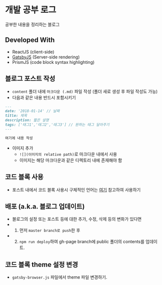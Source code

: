 # 개발 공부 로그
공부한 내용을 정리하는 블로그

## Developed With
- ReactJS (client-side)
- [GatsbyJS](https://github.com/gatsbyjs/gatsby) (Server-side rendering)
- PrismJS (code block syntax highlighting)

## 블로그 포스트 작성
- `content` 폴더 내에 `마크다운 (.md)` 파일 작성 (폴더 새로 생성 후 파일 작성도 가능)
-  다음과 같은 내용 반드시 포함시키기
```markdown
---
date: '2018-01-14' // 날짜
title: 제목
description: 짧은 설명
tags: ['태그1','태그2','태그3'] // 원하는 태그 달아주기
---

여기에 내용 작성

```
- 이미지 추가
  - `![](이미지의 relative path)`로 마크다운 내에서 사용
  - 이미지는 해당 마크다운과 같은 디렉토리 내에 존재해야 함

## 코드 블록 사용
- 포스트 내에서 코드 블록 사용시 구체적인 언어는 [여기](https://prismjs.com/#languages-list) 참고하여 사용하기

## 배포 (a.k.a. 블로그 업데이트)
- 블로그의 설정 또는 포스트 등에 대한 추가, 수정, 삭제 등의 변화가 있다면 
- 1. 먼저 `master branch로 push`한 후
- 2. `npm run deploy`하여 gh-page branch에 public 폴더의 contents를 업데이트.

## 코드 블록 theme 설정 변경
- `gatsby-browser.js` 파일에서 theme 파일 변경하기.

